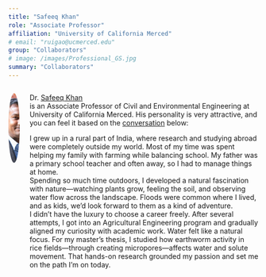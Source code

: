 ```yaml
---
title: "Safeeq Khan"
role: "Associate Professor"
affiliation: "University of California Merced"
# email: "ruigao@ucmerced.edu"
group: "Collaborators"
# image: /images/Professional_GS.jpg
summary: "Collaborators"
---
```


<div style="display: flex; align-items: flex-start; gap: 20px; margin-bottom: 20px;">

  <img src="/images/safeeq-khan.jpg" alt="Safeeq Khan"
       style="width: 140px; height: 140px; object-fit: cover; border-radius: 50%; flex-shrink: 0;">

  <div>
    <p>Dr. <a href="https://ecohydrology.ucmerced.edu/" target="_blank">Safeeq Khan</a><br>is an Associate Professor of Civil and Environmental Engineering at University of California Merced. His personality is very attractive, and you can feel it based on the <a href="https://www.watertalkpodcast.com/episodes/episode-53" target="_blank">conversation</a> below:</p>
    <!-- <p>I kind of took a very unusual path. And this is simply because I grew up in a very rural part of India. I had no idea in terms of a research career, or, going abroad, to be honest with you. So, I was basically helping out my family with a lot of the farming activity day to day kind of, making sure that things are taken care of. My dad was a primary school teacher, so he was pretty much always out, and I was the only one at home. So, I was kind of juggling between my own education and taking care of the family.</p> 
    <p>Doing that, I think I had this natural kind of fascination towards nature. Just seeing plants, seeing soil, seeing water kind of flowing in the landscape and that part of India gets flooded quite frequently. So we saw that the flooding was kind of like an adventure. Every year, you wait for the flooding, to get out in the flood and just have fun. And so, I had that natural curiosity. But I would admit that growing up in India, and many kids who grew up in India during my time in the 80s and 90s, we had no luxury of picking your career. We tried our best, and then we just grabbed the opportunity, whatever came our way.</p> 
    <p>So, I basically got, after trying several years for the engineering, I finally got into the Ag Engineering Program, and then tried to make use of that and kind of align my interest what I was fascinated with, and then make that program actually fit. So water came naturally to me. But I was mostly focused towards the on farm type of work. So, you probably don't know this, but my master's thesis was actually looking at earthworm activity in rice fields and how the dual porosity, or microporosity, that earthworms actually create impacts water and solute transport.</p> -->
    I grew up in a rural part of India, where research and studying abroad were completely outside my world. Most of my time was spent helping my family with farming while balancing school. My father was a primary school teacher and often away, so I had to manage things at home. <br>Spending so much time outdoors, I developed a natural fascination with nature—watching plants grow, feeling the soil, and observing water flow across the landscape. Floods were common where I lived, and as kids, we’d look forward to them as a kind of adventure. <br>I didn’t have the luxury to choose a career freely. After several attempts, I got into an Agricultural Engineering program and gradually aligned my curiosity with academic work. Water felt like a natural focus. For my master’s thesis, I studied how earthworm activity in rice fields—through creating micropores—affects water and solute movement. That hands-on research grounded my passion and set me on the path I’m on today.
  </div>

</div>